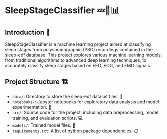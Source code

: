 # SleepStageClassifier 💤🧠📊

## Introduction 📝
SleepStageClassifier is a machine learning project aimed at classifying sleep stages from polysomnographic (PSG) recordings contained in the sleep-edf database. This project explores various machine learning models, from traditional algorithms to advanced deep learning techniques, to accurately classify sleep stages based on EEG, EOG, and EMG signals. 

## Project Structure 🏗️
- `data/`: Directory to store the sleep-edf dataset files. 📁
- `notebooks/`: Jupyter notebooks for exploratory data analysis and model experimentation. 📓
- `src/`: Source code for the project, including data preprocessing, model training, and evaluation scripts. 💻
- `models/`: Trained model files. 🤖
- `requirements.txt`: A list of python package dependencies. 📋
